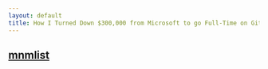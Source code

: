 ```yaml
---
layout: default
title: How I Turned Down $300,000 from Microsoft to go Full-Time on GitHub
---
```


## [mnmlist](http://example.net/)